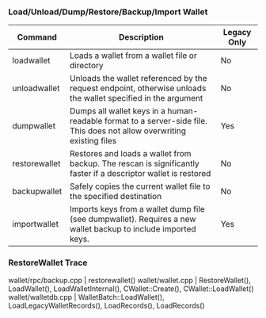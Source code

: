 ### Load/Unload/Dump/Restore/Backup/Import Wallet

Command | Description | Legacy Only
------- | ----------- | -----------
loadwallet | Loads a wallet from a wallet file or directory | No
unloadwallet | Unloads the wallet referenced by the request endpoint, otherwise unloads the wallet specified in the argument | No
dumpwallet | Dumps all wallet keys in a human-readable format to a server-side file. This does not allow overwriting existing files | Yes
restorewallet | Restores and loads a wallet from backup. The rescan is significantly faster if a descriptor wallet is restored | No
backupwallet | Safely copies the current wallet file to the specified destination | No
importwallet |  Imports keys from a wallet dump file (see dumpwallet). Requires a new wallet backup to include imported keys. | Yes

### RestoreWallet Trace
wallet/rpc/backup.cpp | restorewallet()
wallet/wallet.cpp | RestoreWallet(), LoadWallet(), LoadWalletInternal(), CWallet::Create(), CWallet::LoadWallet()
wallet/walletdb.cpp | WalletBatch::LoadWallet(), LoadLegacyWalletRecords(), LoadRecords(), LoadRecords()
